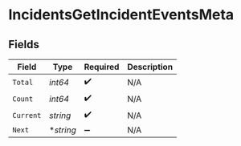 # IncidentsGetIncidentEventsMeta


## Fields

| Field              | Type               | Required           | Description        |
| ------------------ | ------------------ | ------------------ | ------------------ |
| `Total`            | *int64*            | :heavy_check_mark: | N/A                |
| `Count`            | *int64*            | :heavy_check_mark: | N/A                |
| `Current`          | *string*           | :heavy_check_mark: | N/A                |
| `Next`             | **string*          | :heavy_minus_sign: | N/A                |